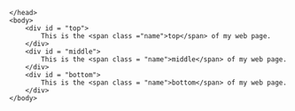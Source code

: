 <!DOCTYPE html>
<html>
	<head>
		<title>My Web Page!</title>
		<style>
        #top {
	      font-size:36px;
        }
        #middle {
	      font-size: 24px;
        }
        #bottom {
	      font-size: 12px;
        }
        .name {
	      font-weight: bold;
        }
    </style>
    

 	</head>
	<body>
		<div id = "top">
			This is the <span class ="name">top</span> of my web page.
		</div>
		<div id = "middle">
			This is the <span class = "name">middle</span> of my web page.
		</div>
		<div id = "bottom">
			This is the <span class = "name">bottom</span> of my web page.
		</div>
	</body>
</html>
